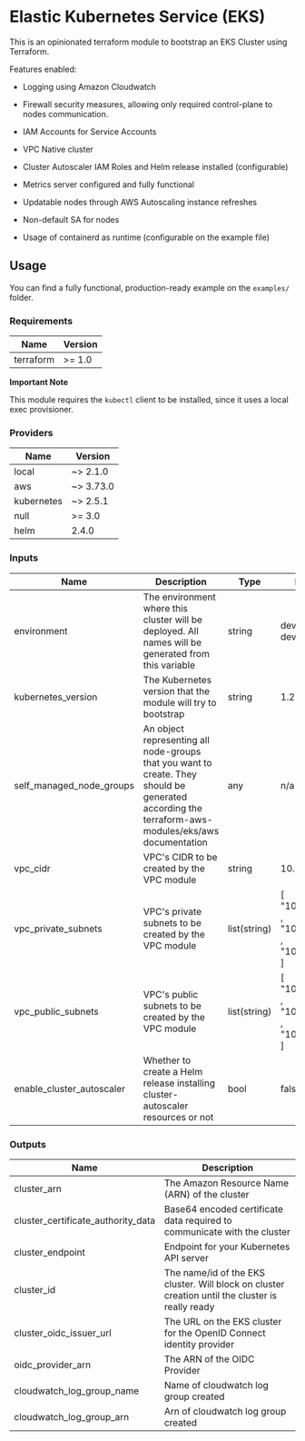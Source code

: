 # Elastic Kubernetes Service (EKS)

This is an opinionated terraform module to bootstrap an EKS Cluster using Terraform.

Features enabled:

* Logging using Amazon Cloudwatch

* Firewall security measures, allowing only required control-plane to nodes communication.

* IAM Accounts for Service Accounts

* VPC Native cluster

* Cluster Autoscaler IAM Roles and Helm release installed (configurable)

* Metrics server configured and fully functional

* Updatable nodes through AWS Autoscaling instance refreshes

* Non-default SA for nodes

* Usage of containerd as runtime (configurable on the example file)  

## Usage

You can find a fully functional, production-ready example on the `examples/` folder.

### Requirements

| Name | Version |
| --------- | ------- |
| terraform | >= 1.0 |

**Important Note**

This module requires the `kubectl` client to be installed, since it uses a local exec provisioner.


### Providers

| Name | Version |
| ----------- | -------- |
| local | ~> 2.1.0 |
| aws | ~> 3.73.0 |
| kubernetes | ~> 2.5.1 |
| null | >= 3.0 |
| helm | 2.4.0 |

### Inputs

| Name                      | Description                                                                                                                                        | Type         | Default                                             | Required |
|---------------------------|----------------------------------------------------------------------------------------------------------------------------------------------------|--------------|-----------------------------------------------------|----------|
| environment               | The environment where this cluster will be deployed. All names will be generated from this variable                                                | string       | devgurus-dev                                        | no       |
| kubernetes_version        | The Kubernetes version that the module will try to bootstrap                                                                                       | string       | 1.21                                                | no       |
| self_managed_node_groups  | An object representing all node-groups that you want to create. They should be generated according the terraform-aws-modules/eks/aws documentation | any          | n/a                                                 | yes      |
| vpc_cidr                  | VPC's CIDR to be created by the VPC module                                                                                                         | string       | 10.0.0.0/16                                         | no       |
| vpc_private_subnets       | VPC's private subnets to be created by the VPC module                                                                                              | list(string) | [ "10.0.1.0/24" ,  "10.0.2.0/24" ,  "10.0.3.0/24" ] | no       |
| vpc_public_subnets        | VPC's public subnets to be created by the VPC module                                                                                               | list(string) | [ "10.0.4.0/24" ,  "10.0.5.0/24" ,  "10.0.6.0/24" ] | no       |
| enable_cluster_autoscaler | Whether to create a Helm release installing cluster-autoscaler resources or not                                                                    | bool         | false                                               | no       |

### Outputs

| Name                     | Description                  |
| ------------------------ | ---------------------------- |
| cluster_arn              | The Amazon Resource Name (ARN) of the cluster             |
| cluster_certificate_authority_data           | Base64 encoded certificate data required to communicate with the cluster |
| cluster_endpoint              | Endpoint for your Kubernetes API server        |
| cluster_id             | The name/id of the EKS cluster. Will block on cluster creation until the cluster is really ready                 |
| cluster_oidc_issuer_url        | The URL on the EKS cluster for the OpenID Connect identity provider             |
| oidc_provider_arn          | The ARN of the OIDC Provider              |
| cloudwatch_log_group_name          | Name of cloudwatch log group created              |
| cloudwatch_log_group_arn          | Arn of cloudwatch log group created              |
